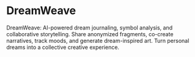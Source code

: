 # DreamWeave
DreamWeave: AI-powered dream journaling, symbol analysis, and collaborative storytelling. Share anonymized fragments, co-create narratives, track moods, and generate dream-inspired art. Turn personal dreams into a collective creative experience.
